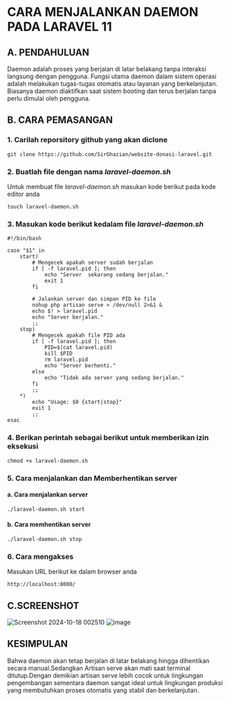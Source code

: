 # CARA MENJALANKAN DAEMON PADA LARAVEL 11

## A. PENDAHULUAN

Daemon adalah proses yang berjalan di latar belakang tanpa interaksi langsung dengan pengguna. Fungsi utama daemon dalam sistem operasi adalah melakukan tugas-tugas otomatis atau layanan yang berkelanjutan. Biasanya daemon diaktifkan saat sistem booting dan terus berjalan tanpa perlu dimulai oleh pengguna.

## B. CARA PEMASANGAN
### 1. Carilah reporsitory github yang akan diclone
``` 
git clone https://github.com/SirGhazian/website-donasi-laravel.git
```
### 2. Buatlah file dengan nama *laravel-daemon.sh*
Untuk membuat file *laravel-daemon.sh* masukan kode berikut pada kode editor anda
``` 
touch laravel-daemon.sh
```
### 3. Masukan kode berikut kedalam file *laravel-daemon.sh*
```
#!/bin/bash

case "$1" in
    start)
        # Mengecek apakah server sudah berjalan
        if [ -f laravel.pid ]; then
            echo "Server  sekarang sedang berjalan."
            exit 1
        fi

        # Jalankan server dan simpan PID ke file
        nohup php artisan serve > /dev/null 2>&1 &
        echo $! > laravel.pid
        echo "Server berjalan."
        ;;
    stop)
        # Mengecek apakah file PID ada
        if [ -f laravel.pid ]; then
            PID=$(cat laravel.pid)
            kill $PID
            rm laravel.pid
            echo "Server berhenti."
        else
            echo "Tidak ada server yang sedang berjalan."
        fi
        ;;
    *)
        echo "Usage: $0 {start|stop}"
        exit 1
        ;;
esac
```
### 4. Berikan perintah sebagai berikut untuk memberikan izin eksekusi
```
chmod +x laravel-daemon.sh
```
### 5. Cara menjalankan dan Memberhentikan server
#### a. Cara menjalankan server
```
./laravel-daemon.sh start
```
#### b. Cara memhentikan server
```
./laravel-daemon.sh stop
```
### 6. Cara mengakses
Masukan URL berikut ke dalam browser anda
```
http://localhost:8000/
```
## C.SCREENSHOT
![Screenshot 2024-10-18 002510](https://github.com/user-attachments/assets/23d03423-a7b1-4039-82c7-b45be503de74)
![image](https://github.com/user-attachments/assets/1a29d828-8bb5-44dd-b74d-bc4c0355d4f0)

## KESIMPULAN 
Bahwa daemon akan tetap berjalan di latar belakang hingga dihentikan secara manual.Sedangkan Artisan serve akan mati saat terminal ditutup.Dengan demikian  artisan serve lebih cocok untuk lingkungan pengembangan sementara daemon sangat ideal untuk lingkungan produksi yang membutuhkan proses otomatis yang stabil dan berkelanjutan.









